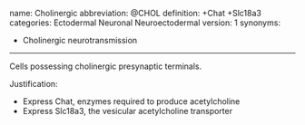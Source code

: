 name: Cholinergic
abbreviation: @CHOL
definition: +Chat +Slc18a3
categories: Ectodermal Neuronal Neuroectodermal
version: 1
synonyms:
- Cholinergic neurotransmission
---

Cells possessing cholinergic presynaptic terminals. 

Justification:

* Express Chat, enzymes required to produce acetylcholine
* Express Slc18a3, the vesicular acetylcholine transporter

